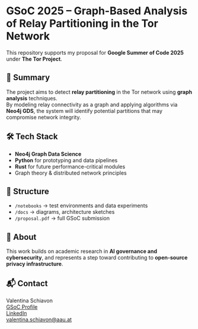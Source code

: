# GSoC 2025 – Graph-Based Analysis of Relay Partitioning in the Tor Network

This repository supports my proposal for **Google Summer of Code 2025** under **The Tor Project**.

## 📌 Summary
The project aims to detect **relay partitioning** in the Tor network using **graph analysis** techniques.  
By modeling relay connectivity as a graph and applying algorithms via **Neo4j GDS**, the system will identify potential partitions that may compromise network integrity.

## 🛠️ Tech Stack
- **Neo4j Graph Data Science**
- **Python** for prototyping and data pipelines
- **Rust** for future performance-critical modules
- Graph theory & distributed network principles

## 📁 Structure
- `/notebooks` → test environments and data experiments
- `/docs` → diagrams, architecture sketches
- `/proposal.pdf` → full GSoC submission

## 🤝 About
This work builds on academic research in **AI governance and cybersecurity**, and represents a step toward contributing to **open-source privacy infrastructure**.

## 📬 Contact
Valentina Schiavon  
[GSoC Profile](https://summerofcode.withgoogle.com/)  
[LinkedIn](https://www.linkedin.com/in/valentinaschiavon1/)  
valentina.schiavon@aau.at
